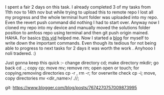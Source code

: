 I spent a fair 2 days on this task. I already completed 3 of my tasks from 11th nov to 14th nov but while trying to upload this to remote repo I lost all my progress and the whole terminal hunt folder was uploaded into my repo. Even the revert push command did nothing I had to start over. Anyway now I cloned my repo into my device and manually moved the solutions folder position to amfoss repo using terminal and then git push origin mained. HAHA.
For basics [this vid](https://www.youtube.com/watch?v=oh3N_MvU1LI) helped me. 
Now I started a [blog](https://www.blogger.com/blog/post/edit/7674270757009873995/3387598984513281582) for  myself to write down the important commands.
Even though its tedious for not being able to progress to next tasks for 2 days it was worth the work . Anyhooo I noli tradered.  :)

Just gonna keep this quick :-
change directory cd;
make directory mkdir;
go back cd ..;
copy cp;
move mv;
remove rm;
open open or touch;
for copying,removing directories cp -r , rm -r;
for overwrite check cp -i;
move, copy  directories mv <dir_name>/ ./<destination>/;
  
  git: https://www.blogger.com/blog/posts/7674270757009873995
                                                 

